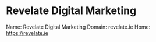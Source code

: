 
# Revelate Digital Marketing

Name: Revelate Digital Marketing
Domain: revelate.ie
Home: https://revelate.ie
